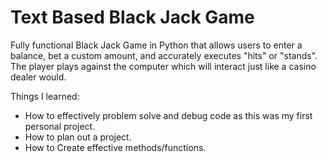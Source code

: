 # Text Based Black Jack Game
Fully functional Black Jack Game in Python that allows users to enter a balance, bet a custom amount, and accurately executes "hits" or "stands".
The player plays against the computer which will interact just like a casino dealer would.

Things I learned:
- How to effectively problem solve and debug code as this was my first personal project.
- How to plan out a project.
- How to Create effective methods/functions.
